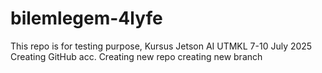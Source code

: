 # bilemlegem-4lyfe
This repo is for testing purpose, Kursus Jetson AI UTMKL
7-10 July 2025
Creating GitHub acc.
Creating new repo
creating new branch
